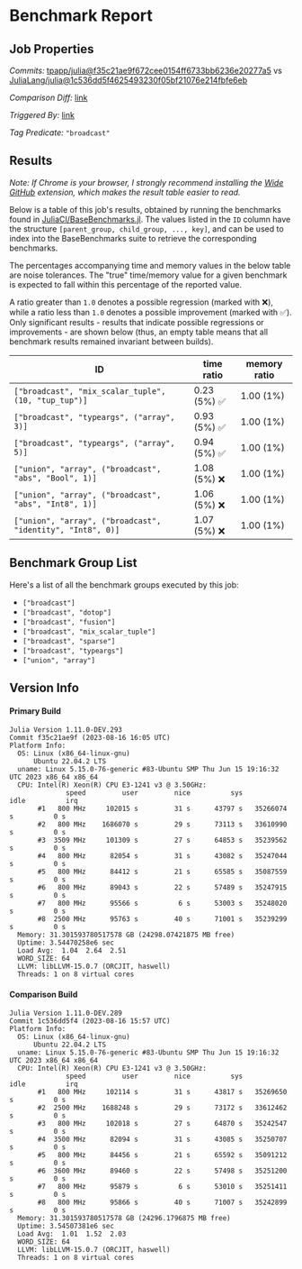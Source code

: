 # Benchmark Report

## Job Properties

*Commits:* [tpapp/julia@f35c21ae9f672cee0154ff6733bb6236e20277a5](https://github.com/tpapp/julia/commit/f35c21ae9f672cee0154ff6733bb6236e20277a5) vs [JuliaLang/julia@1c536dd5f4625493230f05bf21076e214fbfe6eb](https://github.com/JuliaLang/julia/commit/1c536dd5f4625493230f05bf21076e214fbfe6eb)

*Comparison Diff:* [link](https://github.com/JuliaLang/julia/compare/1c536dd5f4625493230f05bf21076e214fbfe6eb..tpapp/julia:f35c21ae9f672cee0154ff6733bb6236e20277a5)

*Triggered By:* [link](https://github.com/JuliaLang/julia/pull/50938#issuecomment-1680903318)

*Tag Predicate:* `"broadcast"`

## Results

*Note: If Chrome is your browser, I strongly recommend installing the [Wide GitHub](https://chrome.google.com/webstore/detail/wide-github/kaalofacklcidaampbokdplbklpeldpj?hl=en)
extension, which makes the result table easier to read.*

Below is a table of this job's results, obtained by running the benchmarks found in
[JuliaCI/BaseBenchmarks.jl](https://github.com/JuliaCI/BaseBenchmarks.jl). The values
listed in the `ID` column have the structure `[parent_group, child_group, ..., key]`,
and can be used to index into the BaseBenchmarks suite to retrieve the corresponding
benchmarks.

The percentages accompanying time and memory values in the below table are noise tolerances. The "true"
time/memory value for a given benchmark is expected to fall within this percentage of the reported value.

A ratio greater than `1.0` denotes a possible regression (marked with :x:), while a ratio less
than `1.0` denotes a possible improvement (marked with :white_check_mark:). Only significant results - results
that indicate possible regressions or improvements - are shown below (thus, an empty table means that all
benchmark results remained invariant between builds).

| ID | time ratio | memory ratio |
|----|------------|--------------|
| `["broadcast", "mix_scalar_tuple", (10, "tup_tup")]` | 0.23 (5%) :white_check_mark: | 1.00 (1%)  |
| `["broadcast", "typeargs", ("array", 3)]` | 0.93 (5%) :white_check_mark: | 1.00 (1%)  |
| `["broadcast", "typeargs", ("array", 5)]` | 0.94 (5%) :white_check_mark: | 1.00 (1%)  |
| `["union", "array", ("broadcast", "abs", "Bool", 1)]` | 1.08 (5%) :x: | 1.00 (1%)  |
| `["union", "array", ("broadcast", "abs", "Int8", 1)]` | 1.06 (5%) :x: | 1.00 (1%)  |
| `["union", "array", ("broadcast", "identity", "Int8", 0)]` | 1.07 (5%) :x: | 1.00 (1%)  |

## Benchmark Group List

Here's a list of all the benchmark groups executed by this job:

- `["broadcast"]`
- `["broadcast", "dotop"]`
- `["broadcast", "fusion"]`
- `["broadcast", "mix_scalar_tuple"]`
- `["broadcast", "sparse"]`
- `["broadcast", "typeargs"]`
- `["union", "array"]`

## Version Info

#### Primary Build

```
Julia Version 1.11.0-DEV.293
Commit f35c21ae9f (2023-08-16 16:05 UTC)
Platform Info:
  OS: Linux (x86_64-linux-gnu)
      Ubuntu 22.04.2 LTS
  uname: Linux 5.15.0-76-generic #83-Ubuntu SMP Thu Jun 15 19:16:32 UTC 2023 x86_64 x86_64
  CPU: Intel(R) Xeon(R) CPU E3-1241 v3 @ 3.50GHz: 
              speed         user         nice          sys         idle          irq
       #1   800 MHz     102015 s         31 s      43797 s   35266074 s          0 s
       #2   800 MHz    1686070 s         29 s      73113 s   33610990 s          0 s
       #3  3509 MHz     101309 s         27 s      64853 s   35239562 s          0 s
       #4   800 MHz      82054 s         31 s      43082 s   35247044 s          0 s
       #5   800 MHz      84412 s         21 s      65585 s   35087559 s          0 s
       #6   800 MHz      89043 s         22 s      57489 s   35247915 s          0 s
       #7   800 MHz      95566 s          6 s      53003 s   35248020 s          0 s
       #8  2500 MHz      95763 s         40 s      71001 s   35239299 s          0 s
  Memory: 31.301593780517578 GB (24298.07421875 MB free)
  Uptime: 3.54470258e6 sec
  Load Avg:  1.04  2.64  2.51
  WORD_SIZE: 64
  LLVM: libLLVM-15.0.7 (ORCJIT, haswell)
  Threads: 1 on 8 virtual cores

```

#### Comparison Build

```
Julia Version 1.11.0-DEV.289
Commit 1c536dd5f4 (2023-08-16 15:57 UTC)
Platform Info:
  OS: Linux (x86_64-linux-gnu)
      Ubuntu 22.04.2 LTS
  uname: Linux 5.15.0-76-generic #83-Ubuntu SMP Thu Jun 15 19:16:32 UTC 2023 x86_64 x86_64
  CPU: Intel(R) Xeon(R) CPU E3-1241 v3 @ 3.50GHz: 
              speed         user         nice          sys         idle          irq
       #1   800 MHz     102114 s         31 s      43817 s   35269650 s          0 s
       #2  2500 MHz    1688248 s         29 s      73172 s   33612462 s          0 s
       #3   800 MHz     102018 s         27 s      64870 s   35242547 s          0 s
       #4  3500 MHz      82094 s         31 s      43085 s   35250707 s          0 s
       #5   800 MHz      84456 s         21 s      65592 s   35091212 s          0 s
       #6  3600 MHz      89460 s         22 s      57498 s   35251200 s          0 s
       #7   800 MHz      95879 s          6 s      53010 s   35251411 s          0 s
       #8   800 MHz      95866 s         40 s      71007 s   35242899 s          0 s
  Memory: 31.301593780517578 GB (24296.1796875 MB free)
  Uptime: 3.54507381e6 sec
  Load Avg:  1.01  1.52  2.03
  WORD_SIZE: 64
  LLVM: libLLVM-15.0.7 (ORCJIT, haswell)
  Threads: 1 on 8 virtual cores

```
